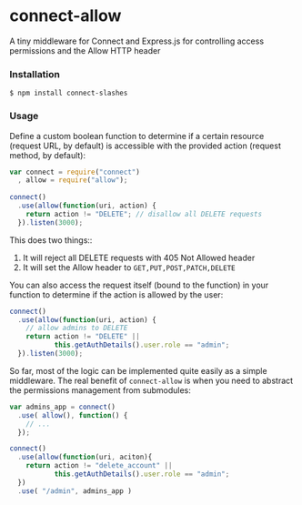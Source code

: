 connect-allow
=============

A tiny middleware for Connect and Express.js for controlling access permissions 
and the Allow HTTP header

### Installation

```
$ npm install connect-slashes
```

### Usage

Define a custom boolean function to determine if a certain resource (request 
URL, by default) is accessible with the provided action (request method, by 
default):

```javascript
var connect = require("connect")
  , allow = require("allow");
  
connect()
  .use(allow(function(uri, action) {
    return action != "DELETE"; // disallow all DELETE requests
  }).listen(3000); 
```

This does two things::

1. It will reject all DELETE requests with 405 Not Allowed header
2. It will set the Allow header to `GET,PUT,POST,PATCH,DELETE`

You can also access the request itself (bound to the function) in your function 
to determine if the action is allowed by the user:

```javascript
connect()
  .use(allow(function(uri, action) {
    // allow admins to DELETE
    return action != "DELETE" ||
           this.getAuthDetails().user.role == "admin";
  }).listen(3000); 
```

So far, most of the logic can be implemented quite easily as a simple 
middleware. The real benefit of `connect-allow` is when you need to abstract the
permissions management from submodules:

```javascript
var admins_app = connect()
  .use( allow(), function() {
    // ...
  });

connect()
  .use(allow(function(uri, aciton){
    return action != "delete_account" ||
           this.getAuthDetails().user.role == "admin";
  })
  .use( "/admin", admins_app )
```
